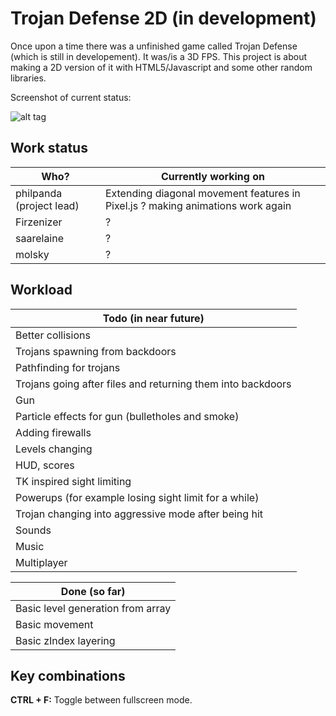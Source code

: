 # Trojan Defense 2D (in development)
Once upon a time there was a unfinished game called Trojan Defense (which is still in developement).
It was/is a 3D FPS. This project is about making a 2D version of it with HTML5/Javascript and some other random libraries.

Screenshot of current status:

![alt tag](https://github.com/PHILPANDA/pandatom/blob/master/trojan-defense-2D/screenshots/current.png?raw=true)

## Work status
| Who? | Currently working on  |
|---------|---------|
| philpanda (project lead) |  Extending diagonal movement features in Pixel.js ? making animations work again |
| Firzenizer | ? |
| saarelaine | ? |
| molsky | ? |

## Workload
| Todo (in near future) |
|---------|
| Better collisions |
| Trojans spawning from backdoors |
| Pathfinding for trojans |
| Trojans going after files and returning them into backdoors |
| Gun |
| Particle effects for gun (bulletholes and smoke) |
| Adding firewalls |
| Levels changing |
| HUD, scores |
| TK inspired sight limiting |
| Powerups (for example losing sight limit for a while) |
| Trojan changing into aggressive mode after being hit |
| Sounds |
| Music |
| Multiplayer |

| Done (so far) |
|---------|
| Basic level generation from array |
| Basic movement |
| Basic zIndex layering |


## Key combinations
**CTRL + F:** Toggle between fullscreen mode.
